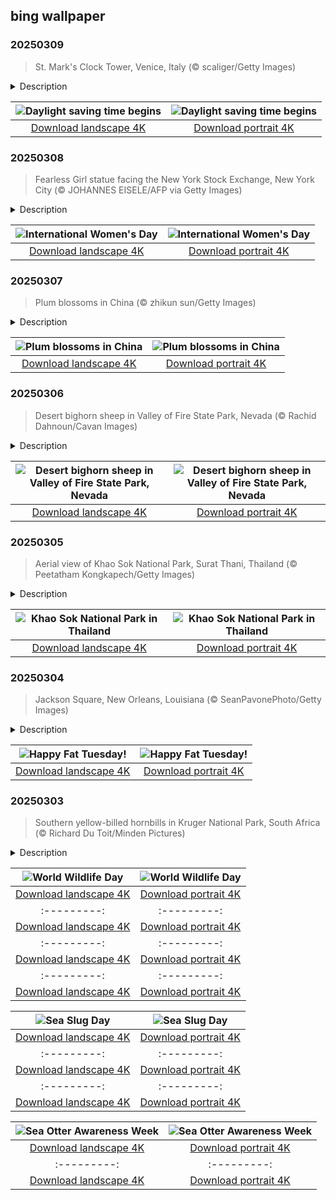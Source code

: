 ## bing wallpaper

### 20250309

> St. Mark's Clock Tower, Venice, Italy (© scaliger/Getty Images)

<details>
<summary>Description</summary>

> It's the time of year again when clocks spring forward, stealing an hour of sleep but giving us longer evenings to enjoy. Daylight saving time (DST) starts today at 2 AM, except in Arizona and Hawaii, reminding us that time, quite literally, waits for no one. The idea is simple: maximizing daylight and reducing energy consumption by syncing our activities with the natural light cycle. This concept was popularized by Benjamin Franklin in the 18th century, though his suggestion to 'save candles' was more satirical than a serious proposal. Fast-forward to the early 20th century, when many countries adopted DST to conserve fuel during wartime. The US officially standardized it in 1966 with the Uniform Time Act. Today, DST runs from March to November in around 70 countries, giving eight months of extended evening light.
> 
> The clock in today's image—St. Mark's Clock Tower—is in Venice, Italy, where it has been keeping time for over 500 years. This Renaissance masterpiece tracks the moon, the sun, and the zodiac. Towering above is the city's iconic winged lion and two bronze Moors who strike the bell with theatrical precision.
> 
> 

</details>

| ![Daylight saving time begins](https://cn.bing.com/th?id=OHR.ItalyClock_EN-US7397391355_UHD.jpg&pid=hp&w=400&h=224&rs=1&c=4) | ![Daylight saving time begins](https://cn.bing.com/th?id=OHR.ItalyClock_EN-US7397391355_1080x1920.jpg&pid=hp&w=155&h=315&rs=1&c=4) |
|:---------:|:---------:|
| [Download landscape 4K](https://cn.bing.com/th?id=OHR.ItalyClock_EN-US7397391355_UHD.jpg) | [Download portrait 4K](https://cn.bing.com/th?id=OHR.ItalyClock_EN-US7397391355_1080x1920.jpg) |

### 20250308

> Fearless Girl statue facing the New York Stock Exchange, New York City (© JOHANNES EISELE/AFP via Getty Images)

<details>
<summary>Description</summary>

> Happy International Women's Day, everyone! It's a global celebration of resilience, rights, and remarkable women. First observed in the early 1900s, the day traces its roots to labor movements led by women fighting for better pay, improved working conditions, and voting rights. From its beginnings in 1911, when over a million people attended rallies in Europe, the day has grown into a worldwide movement. Today, it's marked by events, protests, and campaigns addressing issues like gender pay gaps, domestic violence, and access to education. From trailblazers like Marie Curie, who illuminated science, to Malala Yousafzai, who champions education, women have proven time and again that they don't just participate; they innovate.
> 
> Today's image features the Fearless Girl, boldly facing the New York Stock Exchange. Unveiled in 2017, the statue was commissioned to highlight the lack of women in corporate leadership roles. With her fists on her hips, head held high, and a confident stance, she symbolizes female empowerment.
> 
> 

</details>

| ![International Women's Day](https://cn.bing.com/th?id=OHR.FearlessWomen_EN-US7338738180_UHD.jpg&pid=hp&w=400&h=224&rs=1&c=4) | ![International Women's Day](https://cn.bing.com/th?id=OHR.FearlessWomen_EN-US7338738180_1080x1920.jpg&pid=hp&w=155&h=315&rs=1&c=4) |
|:---------:|:---------:|
| [Download landscape 4K](https://cn.bing.com/th?id=OHR.FearlessWomen_EN-US7338738180_UHD.jpg) | [Download portrait 4K](https://cn.bing.com/th?id=OHR.FearlessWomen_EN-US7338738180_1080x1920.jpg) |

### 20250307

> Plum blossoms in China (© zhikun sun/Getty Images)

<details>
<summary>Description</summary>

> Plum blossoms, inspiration for countless artists and writers, bloom as symbols of endurance and elegance. The flowers of the Prunus mume tree bloom in late winter to early spring. Native to China, the species has been introduced to Japan, Korea, and Vietnam. Found in China's iconic spots like Nanjing's Plum Blossom Mountain, Wuhan's East Lake, and Hangzhou's West Lake, these fleeting blooms attract visitors eager to witness their ephemeral magic. In Chinese culture, plum blossoms represent purity and the arrival of spring, whereas in Japan, they symbolize new beginnings. With over 300 varieties, this tree can thrive in gardens of all sizes, offering a variety of shapes and colors. Beyond their visual appeal, plum blossoms are also used in traditional cuisine, such as floral teas and preserved plums.
> 
> 
> 
> 

</details>

| ![Plum blossoms in China](https://cn.bing.com/th?id=OHR.PlumBlossom_EN-US7055526666_UHD.jpg&pid=hp&w=400&h=224&rs=1&c=4) | ![Plum blossoms in China](https://cn.bing.com/th?id=OHR.PlumBlossom_EN-US7055526666_1080x1920.jpg&pid=hp&w=155&h=315&rs=1&c=4) |
|:---------:|:---------:|
| [Download landscape 4K](https://cn.bing.com/th?id=OHR.PlumBlossom_EN-US7055526666_UHD.jpg) | [Download portrait 4K](https://cn.bing.com/th?id=OHR.PlumBlossom_EN-US7055526666_1080x1920.jpg) |

### 20250306

> Desert bighorn sheep in Valley of Fire State Park, Nevada (© Rachid Dahnoun/Cavan Images)

<details>
<summary>Description</summary>

> Nature's desert navigators—desert bighorn sheep—are a marvel to watch, effortlessly scaling cliffs and navigating rocky terrains with grace. Native to North America, these sheep are known for their distinctive curled horns, which can weigh up to 30 pounds. Rams use their massive horns in intense head-butting contests. During these battles, they hurl themselves at each other in charges of up to 20 miles per hour. Ewes, on the other hand, tend to keep things more low-key, forming smaller groups with their lambs. Adapted to the desert environment, the desert bighorn sheep sub-species can go long periods without water, relying on moisture from plants to survive.
> 
> Valley of Fire State Park, seen in today's image, is one of the best spots in Nevada to observe these desert dwellers. This park is named for its fiery red sandstone formations that seem to glow under the sun. Beyond its natural beauty, the park holds deep historical significance, with petroglyphs left by ancient Indigenous peoples. It has also earned a place in pop culture as a filming location for scenes from 'Star Trek Generations.' Keep an eye on the rocky outcrops during your visit—you might spot a bighorn sheep observing you.
> 
> 

</details>

| ![Desert bighorn sheep in Valley of Fire State Park, Nevada](https://cn.bing.com/th?id=OHR.NevadaBigHorns_EN-US3434258986_UHD.jpg&pid=hp&w=400&h=224&rs=1&c=4) | ![Desert bighorn sheep in Valley of Fire State Park, Nevada](https://cn.bing.com/th?id=OHR.NevadaBigHorns_EN-US3434258986_1080x1920.jpg&pid=hp&w=155&h=315&rs=1&c=4) |
|:---------:|:---------:|
| [Download landscape 4K](https://cn.bing.com/th?id=OHR.NevadaBigHorns_EN-US3434258986_UHD.jpg) | [Download portrait 4K](https://cn.bing.com/th?id=OHR.NevadaBigHorns_EN-US3434258986_1080x1920.jpg) |

### 20250305

> Aerial view of Khao Sok National Park, Surat Thani, Thailand (© Peetatham Kongkapech/Getty Images)

<details>
<summary>Description</summary>

> Today we're in a wildlife-packed wonderland with rainforests older than the Amazon—Khao Sok National Park in Surat Thani province, southern Thailand. Established in 1980, the park is home to diverse wildlife, including the Malayan tapir, white-handed gibbon, gaur, and hornbill, making it an ideal destination for anyone ready to swap city noise for jungle sounds. There are trails to tackle, kayaks to paddle, and, if you're fortunate, you might even catch a glimpse of the massive (and stinky) Rafflesia flower when it's in bloom.
> 
> And then there's Cheow Lan Lake—a reservoir created for hydropower in 1982 when the Rajjaprabha Dam was built. Over time, the lake transformed the landscape into something you'd think was straight out of a movie, as featured in today's image. Here, limestone cliffs rise dramatically from glassy waters, and there are floating bungalows too. These bungalows offer more than just a place to sleep—they provide a front-row seat to nature's theater.
> 
> 

</details>

| ![Khao Sok National Park in Thailand](https://cn.bing.com/th?id=OHR.SuratThani_EN-US3326265231_UHD.jpg&pid=hp&w=400&h=224&rs=1&c=4) | ![Khao Sok National Park in Thailand](https://cn.bing.com/th?id=OHR.SuratThani_EN-US3326265231_1080x1920.jpg&pid=hp&w=155&h=315&rs=1&c=4) |
|:---------:|:---------:|
| [Download landscape 4K](https://cn.bing.com/th?id=OHR.SuratThani_EN-US3326265231_UHD.jpg) | [Download portrait 4K](https://cn.bing.com/th?id=OHR.SuratThani_EN-US3326265231_1080x1920.jpg) |

### 20250304

> Jackson Square, New Orleans, Louisiana (© SeanPavonePhoto/Getty Images)

<details>
<summary>Description</summary>

> Mardi Gras, or 'Fat Tuesday,' is a vibrant tradition that marks the last day of indulgence before the Christian season of Lent begins on Ash Wednesday. Rooted in ancient Roman celebrations like Saturnalia, Mardi Gras evolved as Christianity spread, blending local customs—most notably Carnival festivities—with religious observances. The name itself originates from French, with the word gras meaning 'fat,' referring to rich, fatty foods like meat, eggs, and cheese that are traditionally enjoyed before the fasting season begins.
> 
> New Orleans is synonymous with Mardi Gras, a tradition celebrated there since the 18th century. Today, colorful parades, masked revelers, and iconic krewes define the city's celebration. Jackson Square, in the French Quarter, featured in today's image, stands as a witness to these lively traditions. Established in the early 1800s, it remains a central spot for visitors to experience the energy of Mardi Gras. The official colors of Mardi Gras—purple for justice, green for faith, and gold for power—were set by Rex Krewe in 1872. Whether you're eating king cake or marveling at the floats, Mardi Gras is an unforgettable cultural spectacle.
> 
> 

</details>

| ![Happy Fat Tuesday!](https://cn.bing.com/th?id=OHR.MardiGrasJackson_EN-US3277683692_UHD.jpg&pid=hp&w=400&h=224&rs=1&c=4) | ![Happy Fat Tuesday!](https://cn.bing.com/th?id=OHR.MardiGrasJackson_EN-US3277683692_1080x1920.jpg&pid=hp&w=155&h=315&rs=1&c=4) |
|:---------:|:---------:|
| [Download landscape 4K](https://cn.bing.com/th?id=OHR.MardiGrasJackson_EN-US3277683692_UHD.jpg) | [Download portrait 4K](https://cn.bing.com/th?id=OHR.MardiGrasJackson_EN-US3277683692_1080x1920.jpg) |

### 20250303

> Southern yellow-billed hornbills in Kruger National Park, South Africa (© Richard Du Toit/Minden Pictures)

<details>
<summary>Description</summary>

> What better time to shine a spotlight on nature than on World Wildlife Day? This day serves as a reminder that wildlife conservation is a shared responsibility. This year's theme is 'Wildlife Conservation Finance: Investing in People and Planet.' The events emphasize exchanging ideas, presenting solutions, and diving into how innovative finance can help stop biodiversity loss and create a more sustainable future. Schools, conservation groups, and wildlife parks host events such as nature walks, workshops, art contests, wildlife photography competitions, and conservation talks to raise awareness.
> 
> One species worth learning about is the southern yellow-billed hornbill, pictured here, a bird found throughout Southern Africa and commonly spotted in Kruger National Park in South Africa. Recognizable by its curved, bright yellow bill, this bird is often seen hopping on the ground in search of food. Its diet includes insects, seeds, fruits, berries, nuts, and small reptiles, making it a key player in the ecosystem as both a predator and seed disperser. Social creatures, these hornbills are usually found in pairs or small groups, often foraging together. Their calls—whistling, grunting, and cackling—echo across the savanna.
> 
> 

</details>

| ![World Wildlife Day](https://cn.bing.com/th?id=OHR.HornbillPair_EN-US3168408482_UHD.jpg&pid=hp&w=400&h=224&rs=1&c=4) | ![World Wildlife Day](https://cn.bing.com/th?id=OHR.HornbillPair_EN-US3168408482_1080x1920.jpg&pid=hp&w=155&h=315&rs=1&c=4) |
|:---------:|:---------:|
| [Download landscape 4K](https://cn.bing.com/th?id=OHR.HornbillPair_EN-US3168408482_UHD.jpg) | [Download portrait 4K](https://cn.bing.com/th?id=OHR.HornbillPair_EN-US3168408482_1080x1920.jpg) |oad portrait 4K](https://cn.bing.com/th?id=OHR.EucalyptusForest_EN-US3015819767_1080x1920.jpg) |4K](https://cn.bing.com/th?id=OHR.SuffragetteCity_EN-US2883743791_1080x1920.jpg) |315&rs=1&c=4) |
|:---------:|:---------:|
| [Download landscape 4K](https://cn.bing.com/th?id=OHR.BhutanMonastery_EN-US2804780711_UHD.jpg) | [Download portrait 4K](https://cn.bing.com/th?id=OHR.BhutanMonastery_EN-US2804780711_1080x1920.jpg) |0003531841_1080x1920.jpg) |ortrait 4K](https://cn.bing.com/th?id=OHR.CadizSpain_EN-US9699586606_1080x1920.jpg) |) |
|:---------:|:---------:|
| [Download landscape 4K](https://cn.bing.com/th?id=OHR.CoastalWales_EN-US9903529231_UHD.jpg) | [Download portrait 4K](https://cn.bing.com/th?id=OHR.CoastalWales_EN-US9903529231_1080x1920.jpg) |ng.com/th?id=OHR.MeknesMorocco_EN-US6991915839_UHD.jpg) | [Download portrait 4K](https://cn.bing.com/th?id=OHR.MeknesMorocco_EN-US6991915839_1080x1920.jpg) |e 4K](https://cn.bing.com/th?id=OHR.CoralTurtle_EN-US6100263163_UHD.jpg) | [Download portrait 4K](https://cn.bing.com/th?id=OHR.CoralTurtle_EN-US6100263163_1080x1920.jpg) |as_EN-US6430903741_UHD.jpg) | [Download portrait 4K](https://cn.bing.com/th?id=OHR.Calacas_EN-US6430903741_1080x1920.jpg) |.com/th?id=OHR.SealRiver_EN-US6267835630_1080x1920.jpg&pid=hp&w=155&h=315&rs=1&c=4) |
|:---------:|:---------:|
| [Download landscape 4K](https://cn.bing.com/th?id=OHR.SealRiver_EN-US6267835630_UHD.jpg) | [Download portrait 4K](https://cn.bing.com/th?id=OHR.SealRiver_EN-US6267835630_1080x1920.jpg) |e a more fitting name. Someone call Terry.
> 
> 

</details>

| ![Sea Slug Day](https://cn.bing.com/th?id=OHR.SeaAngel_EN-US5531672696_UHD.jpg&pid=hp&w=400&h=224&rs=1&c=4) | ![Sea Slug Day](https://cn.bing.com/th?id=OHR.SeaAngel_EN-US5531672696_1080x1920.jpg&pid=hp&w=155&h=315&rs=1&c=4) |
|:---------:|:---------:|
| [Download landscape 4K](https://cn.bing.com/th?id=OHR.SeaAngel_EN-US5531672696_UHD.jpg) | [Download portrait 4K](https://cn.bing.com/th?id=OHR.SeaAngel_EN-US5531672696_1080x1920.jpg) |OHR.DarkSkyAcadia_EN-US6966527964_1080x1920.jpg) |.bing.com/th?id=OHR.GoldenJellyfish_EN-US6743816471_1080x1920.jpg&pid=hp&w=155&h=315&rs=1&c=4) |
|:---------:|:---------:|
| [Download landscape 4K](https://cn.bing.com/th?id=OHR.GoldenJellyfish_EN-US6743816471_UHD.jpg) | [Download portrait 4K](https://cn.bing.com/th?id=OHR.GoldenJellyfish_EN-US6743816471_1080x1920.jpg) |ng.com/th?id=OHR.LastDollarRoad_EN-US7923638318_UHD.jpg&pid=hp&w=400&h=224&rs=1&c=4) | ![First day of autumn](https://cn.bing.com/th?id=OHR.LastDollarRoad_EN-US7923638318_1080x1920.jpg&pid=hp&w=155&h=315&rs=1&c=4) |
|:---------:|:---------:|
| [Download landscape 4K](https://cn.bing.com/th?id=OHR.LastDollarRoad_EN-US7923638318_UHD.jpg) | [Download portrait 4K](https://cn.bing.com/th?id=OHR.LastDollarRoad_EN-US7923638318_1080x1920.jpg) |ppers who hunted otters to near extinction before they were protected by law. Although sea otter populations have rebounded, they are still considered endangered. Otters live along the Pacific Coast of North America, from California up to Alaska. Although they can walk on land, they almost never find the need or desire to, even when it's nap time. When they're ready for a snooze, they'll raft up, wrap themselves in a strand of kelp to keep them from drifting away, and recline on the world's biggest waterbed.

</details>

| ![Sea Otter Awareness Week](https://cn.bing.com/th?id=OHR.SitkaOtters_EN-US7714053956_UHD.jpg&pid=hp&w=400&h=224&rs=1&c=4) | ![Sea Otter Awareness Week](https://cn.bing.com/th?id=OHR.SitkaOtters_EN-US7714053956_1080x1920.jpg&pid=hp&w=155&h=315&rs=1&c=4) |
|:---------:|:---------:|
| [Download landscape 4K](https://cn.bing.com/th?id=OHR.SitkaOtters_EN-US7714053956_UHD.jpg) | [Download portrait 4K](https://cn.bing.com/th?id=OHR.SitkaOtters_EN-US7714053956_1080x1920.jpg) |oo_EN-US7569665443_UHD.jpg&pid=hp&w=400&h=224&rs=1&c=4) | ![World Bamboo Day](https://cn.bing.com/th?id=OHR.ArashiyamaBamboo_EN-US7569665443_1080x1920.jpg&pid=hp&w=155&h=315&rs=1&c=4) |
|:---------:|:---------:|
| [Download landscape 4K](https://cn.bing.com/th?id=OHR.ArashiyamaBamboo_EN-US7569665443_UHD.jpg) | [Download portrait 4K](https://cn.bing.com/th?id=OHR.ArashiyamaBamboo_EN-US7569665443_1080x1920.jpg) |